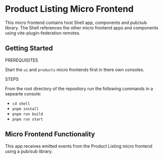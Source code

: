 # Product Listing Micro Frontend

This micro frontend contains host Shell app, components and pub/sub library. The Shell references the other micro frontend apps and components using vite-plugin-federation remotes.

## Getting Started

PREREQUISITES

Start the `ui` and `products` micro frontends first in there own consoles.

STEPS

From the root directory of the repository run the following commands in a sepearte console:

- `cd shell`
- `pnpm install`
- `pnpm run build`
- `pnpm run start`

## Micro Frontend Functionality

This app receives emitted events from the Product Listing micro frontend using a pub/sub library.
